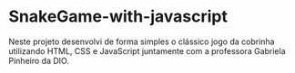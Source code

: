 # SnakeGame-with-javascript
Neste projeto desenvolvi de forma simples o clássico jogo da cobrinha utilizando HTML, CSS e JavaScript juntamente com a professora Gabriela Pinheiro da DIO.
